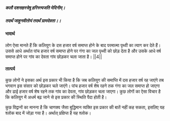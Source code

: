 ##### कलौ दशसहस्त्रेषु हरिस्त्यजति मेदिनीम्।
##### तदर्थं जाहूनवीतोयं तदर्थं ग्रामदेवता।। 

#### भावार्थ

लोग ऐसा मानते हैं कि कलियुग के दस हजार वर्ष समाप्त होने के बाद परमात्मा पृथ्वी का त्याग कर देते हैं। उससे आधे अर्थात पांच हजार वर्ष समाप्त होने पर गंगा का जल पृथ्वी को छोड़ देता है और उसके आधे वर्ष समाप्त होने पर गांव का देवता गांव छोड़कर चला जाता है। ||4||

#### तात्पर्य

कुछ लोगों ने इसका अर्थ इस प्रकार भी किया है कि जब कलियुग की समाप्ति में दस हजार वर्ष रह जाएंगे तब भगवान इस संसार को छोड़कर चले जाएंगे। पांच हजार वर्ष शेष रहने तक गंगा का जल समाप्त हो जाएगा और ढाई हजार वर्ष शेष रहने तक गांव का देवता, गांव छोड़कर चला जाएगा। कुछ लोगों का ऐसा विचार है कि कलियुग में अधर्म बढ़ जाने से इस प्रकार की स्थिति पैदा होती है।

कुछ विद्वानों का मानना है कि चाणक्य जैसा बुद्धिमान व्यक्ति इस प्रकार की बातें नहीं कह सकता, इसलिए यह श्लोक बाद में जोड़ा गया है। अर्थात् प्रक्षिप्त है यह श्लोक।